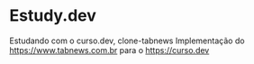 # Estudy.dev

Estudando com o curso.dev, clone-tabnews
Implementação do https://www.tabnews.com.br para o https://curso.dev

